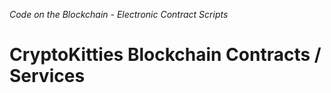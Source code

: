 _Code on the Blockchain - Electronic Contract Scripts_

# CryptoKitties Blockchain Contracts / Services




